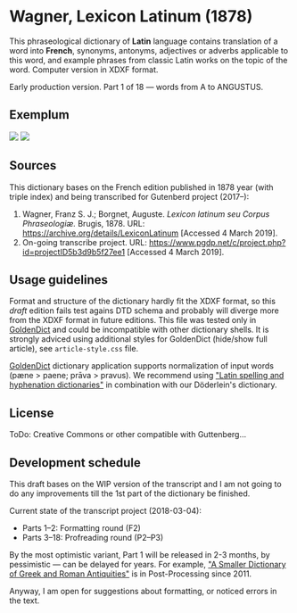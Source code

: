 # Wagner, Lexicon Latinum (1878)

This phraseological dictionary of **Latin** language contains translation of a word into **French**, synonyms, antonyms, adjectives or adverbs applicable to this word, and example phrases from classic Latin works on the topic of the word. Computer version in XDXF format.

Early production version. Part 1 of 18 — words from A to ANGUSTUS.


## Exemplum

[![](https://raw.githubusercontent.com/nikita-moor/latin-dictionary/master/Wagner1878/screenshot-1s.png)](https://raw.githubusercontent.com/nikita-moor/latin-dictionary/master/Wagner1878/screenshot-1.png)
[![](https://raw.githubusercontent.com/nikita-moor/latin-dictionary/master/Wagner1878/screenshot-2s.png)](https://raw.githubusercontent.com/nikita-moor/latin-dictionary/master/Wagner1878/screenshot-2.png)

## Sources

This dictionary bases on the French edition published in 1878 year (with triple index) and being transcribed for Gutenberd project (2017–):
    
1. Wagner, Franz S. J.; Borgnet, Auguste. _Lexicon latinum seu Corpus Phraseologiæ._ Brugis, 1878. URL: <https://archive.org/details/LexiconLatinum> \[Accessed 4 March 2019\].
1. On-going transcribe project. URL: <https://www.pgdp.net/c/project.php?id=projectID5b3d9b5f27ee1> \[Accessed 4 March 2019\].


## Usage guidelines

Format and structure of the dictionary hardly fit the XDXF format, so this _draft_ edition fails test agains DTD schema and probably will diverge more from the XDXF format in future editions. This file was tested only in [GoldenDict][1] and could be incompatible with other dictionary shells. It is strongly adviced using additional styles for GoldenDict (hide/show full article), see `article-style.css` file.

[GoldenDict][1] dictionary application supports normalization of input words (pæne > paene; prāva > pravus). We recommend using ["Latin spelling and hyphenation dictionaries"][2] in combination with our Döderlein's dictionary.


## License

ToDo: Creative Commons or other compatible with Guttenberg…


## Development schedule

This draft bases on the WIP version of the transcript and I am not going to do any improvements till the 1st part of the dictionary be finished.

Current state of the transcript project (2018-03-04):

* Parts 1–2: Formatting round (F2)
* Parts 3–18: Profreading round (P2–P3)

By the most optimistic variant, Part 1 will be released in 2-3 months, by pessimistic — can be delayed for years. For example, ["A Smaller Dictionary of Greek and Roman Antiquities"][3] is in Post-Processing since 2011.

Anyway, I am open for suggestions about formatting, or noticed errors in the text.


[1]: https://en.wikipedia.org/wiki/GoldenDict
[2]: https://extensions.libreoffice.org/extensions/latin-spelling-and-hyphenation-dictionaries
[3]: https://www.pgdp.net/c/project.php?id=projectID4714f1abc7676
